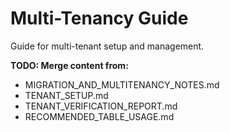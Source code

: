 # Multi-Tenancy Guide

Guide for multi-tenant setup and management.

**TODO: Merge content from:**
- MIGRATION_AND_MULTITENANCY_NOTES.md
- TENANT_SETUP.md
- TENANT_VERIFICATION_REPORT.md
- RECOMMENDED_TABLE_USAGE.md

